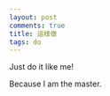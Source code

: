 ```yaml
---
layout: post
comments: true
title: 這樣做
tags: do
---
```


Just do it like me!

Because I am the master.

